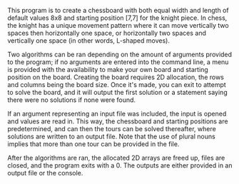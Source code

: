 This program is to create a chessboard with both equal width and
length of default values 8x8 and starting position [7,7] for the knight
piece. In chess, the knight has a unique movement pattern where it can
move vertically two spaces then horizontally one space, or horizontally
two spaces and vertically one space (in other words, L-shaped moves).

Two algorithms can be ran depending on the amount of arguments provided
to the program; if no arguments are entered into the command line, a menu
is provided with the availability to make your own board and starting
position on the board. Creating the board requires 2D allocation, the rows
and columns being the board size. Once it's made, you can exit to attempt to
solve the board, and it will output the first solution or a statement saying
there were no solutions if none were found.

If an argument representing an input file was included, the
input is opened and values are read in. This way, the chessboard and
starting positions are predetermined, and can then the tours can be solved
thereafter, where solutions are written to an output file. Note that the
use of plural nouns implies that more than one tour can be provided in the
file.

After the algorithms are ran, the allocated 2D arrays are freed up, files
are closed, and the program exits with a 0. The outputs are either provided
in an output file or the console.
